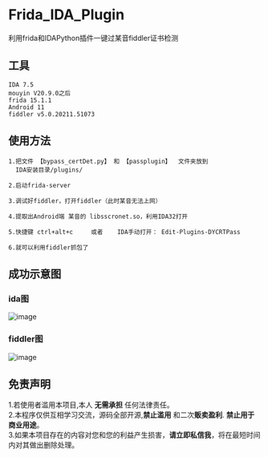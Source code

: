 # Frida_IDA_Plugin
利用frida和IDAPython插件一键过某音fiddler证书检测


## 工具
```
IDA 7.5 
mouyin V20.9.0之后
frida 15.1.1
Android 11
fiddler v5.0.20211.51073
```


## 使用方法

```
1.把文件 【bypass_certDet.py】 和 【passplugin】  文件夹放到
  IDA安装目录/plugins/
  
2.启动frida-server

3.调试好fiddler，打开fiddler（此时某音无法上网）

4.提取出Android端 某音的 libsscronet.so，利用IDA32打开

5.快捷键 ctrl+alt+c     或者    IDA手动打开： Edit-Plugins-DYCRTPass 

6.就可以利用fiddler抓包了
```

## 成功示意图
### ida图
![image](https://user-images.githubusercontent.com/50468890/180230296-e18b49e0-bd6c-4ce8-bd26-14eee6dc29f7.png)



### fiddler图
![image](https://user-images.githubusercontent.com/50468890/180229714-c13ad00f-25f4-42f1-88e0-9b38b4d76d2f.png)


## 免责声明
1.若使用者滥用本项目,本人 **无需承担** 任何法律责任。<br />
2.本程序仅供互相学习交流，源码全部开源,**禁止滥用** 和二次**贩卖盈利**. **禁止用于商业用途**。<br />
3.如果本项目存在的内容对您和您的利益产生损害，**请立即私信我**，将在最短时间内对其做出删除处理。<br />


